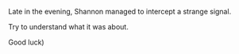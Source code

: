 Late in the evening, Shannon managed to intercept a strange signal.

Try to understand what it was about.

Good luck)
